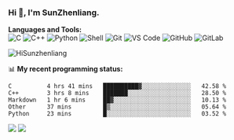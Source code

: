 
### Hi 👋, I'm SunZhenliang.



**Languages and Tools:**  
![C](https://img.shields.io/badge/-00599C?style=flat-square&logo=c&logoColor=white)
![C++](https://img.shields.io/badge/-C++-00599C?style=flat-square&logo=c%2B%2B&logoColor=white)
![Python](https://img.shields.io/badge/-Python-8fcfd1?style=flat-square&logo=Python)
![Shell](https://img.shields.io/badge/-Shell-blasck?style=flat-square&logo=Shell)
![Git](https://img.shields.io/badge/-Git-black?style=flat-square&logo=git)
![VS Code](https://img.shields.io/badge/-VS%20Code-007ACC?style=flat-square&logo=visual-studio-code)
![GitHub](https://img.shields.io/badge/-GitHub-181717?style=flat-square&logo=github)
![GitLab](https://img.shields.io/badge/-GitLab-FCA121?style=flat-square&logo=gitlab)

<img   src="https://github-readme-stats.vercel.app/api?username=HiSunzhenliang&count_private=true&show_icons=true" alt="HiSunzhenliang" />

📊 **My recent programming status:**
<!--START_SECTION:waka-->
```text
C          4 hrs 41 mins   ██████████▓░░░░░░░░░░░░░░   42.58 % 
C++        3 hrs 8 mins    ███████░░░░░░░░░░░░░░░░░░   28.50 % 
Markdown   1 hr 6 mins     ██▓░░░░░░░░░░░░░░░░░░░░░░   10.13 % 
Other      37 mins         █▒░░░░░░░░░░░░░░░░░░░░░░░   05.64 % 
Python     23 mins         █░░░░░░░░░░░░░░░░░░░░░░░░   03.52 % 
```
<!--END_SECTION:waka-->
[![](https://img.shields.io/ubuntu/v/ubuntu-wallpapers)](https://kubuntu.org/)
![](https://visitor-badge.glitch.me/badge?page_id=HiSunzhenliang.readme)

